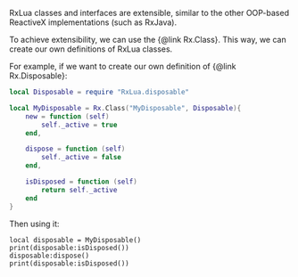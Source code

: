 RxLua classes and interfaces are extensible, similar to the other OOP-based ReactiveX implementations (such as RxJava).

To achieve extensibility, we can use the {@link Rx.Class}.
This way, we can create our own definitions of RxLua classes.

For example, if we want to create our own definition of {@link Rx.Disposable}:
```lua
local Disposable = require "RxLua.disposable"

local MyDisposable = Rx.Class("MyDisposable", Disposable){
    new = function (self)
        self._active = true
    end,

    dispose = function (self)
        self._active = false
    end,

    isDisposed = function (self)
        return self._active
    end
}
```

Then using it:
```
local disposable = MyDisposable()
print(disposable:isDisposed())
disposable:dispose()
print(disposable:isDisposed())
```